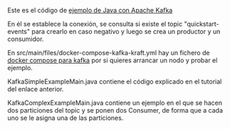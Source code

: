 Este es el código de [ejemplo de Java con Apache Kafka](https://chuidiang.org/index.php?title=Ejemplo_de_Apache_Kafka_con_Java)

En él se establece la conexión, se consulta si existe el topic 
"quickstart-events" para crearlo en caso negativo y luego se crea un 
productor y un consumidor.

En src/main/files/docker-compose-kafka-kraft.yml hay un fichero de
[docker compose para kafka](https://chuidiang.org/index.php?title=Apache_Kafka_con_Docker) 
por si quieres arrancar un nodo y probar el ejemplo.

KafkaSimpleExampleMain.java contiene el código explicado en el tutorial del 
enlace anterior.

KafkaComplexExampleMain.java contiene un ejemplo en el que se hacen dos 
particiones del topic y se ponen dos Consumer, de forma que a cada uno se le 
asigna una de las particiones.